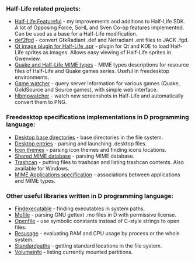### Half-Life related projects:

* [Half-Life Featureful](https://github.com/FreeSlave/halflife-featureful) - my improvements and additions to Half-Life SDK. A lot of Opposing Force, SoHL and Sven Co-op features implemented. Can be used as a base for a Half-Life modification.
* [def2fgd](https://github.com/FreeSlave/def2fgd) - convert GtkRadiant .def and Netradiant .ent files to JACK .fgd.
* [Qt image plugin for Half-Life .spr](https://github.com/FreeSlave/qt-sprite-image-plugin) - plugin for Qt and KDE to load Half-Life sprites as images. Allows easy viewing of Half-Life sprites in Gwenview.
* [Quake and Half-Life MIME types](https://github.com/FreeSlave/qhl-mimetypes) - MIME types descriptions for resource files of Half-Life and Quake games series. Useful in freedesktop environments.
* [Game watcher](https://github.com/FreeSlave/gamewatcher) - query server information for various games (Quake, GoldSource and Source games), with simple web interface.
* [hlbmpwatcher](https://github.com/FreeSlave/hlbmpwatcher) - watch new screenshots in Half-Life and automatically convert them to PNG.

### Freedesktop specifications implementations in D programming language:

* [Desktop base directories](https://github.com/FreeSlave/xdgpaths) - base directories in the file system.
* [Desktop entries](https://github.com/FreeSlave/desktopfile) - parsing and launching .desktop files.
* [Icon themes](https://github.com/FreeSlave/icontheme) - parsing icon themes and finding icons locations.
* [Shared MIME database](https://github.com/FreeSlave/mime) - parsing MIME database.
* [Trashcan](https://github.com/FreeSlave/trashcan) - putting files to trashcan and listing trashcan contents. Also available for Windows.
* [MIME Applications specification](https://github.com/FreeSlave/mimeapps) - associations between applications and MIME types.

### Other useful libraries written in D programming language:

* [Findexecutable](https://github.com/FreeSlave/findexecutable) - finding executables in system paths.
* [Mofile](https://github.com/FreeSlave/mofile) - parsing GNU gettext .mo files in D with permissive license.
* [Openfile](https://github.com/FreeSlave/openfile) - use symbolic constants instead of C-style strings to open files.
* [Resusage](https://github.com/FreeSlave/resusage) - evaluating RAM and CPU usage by process or the whole system.
* [Standardpaths](https://github.com/FreeSlave/standardpaths) - getting standard locations in the file system.
* [Volumeinfo](https://github.com/FreeSlave/volumeinfo) - listing currently mounted partitions.


<!--
**FreeSlave/FreeSlave** is a ✨ _special_ ✨ repository because its `README.md` (this file) appears on your GitHub profile.

Here are some ideas to get you started:

- 🔭 I’m currently working on ...
- 🌱 I’m currently learning ...
- 👯 I’m looking to collaborate on ...
- 🤔 I’m looking for help with ...
- 💬 Ask me about ...
- 📫 How to reach me: ...
- 😄 Pronouns: ...
- ⚡ Fun fact: ...
-->
